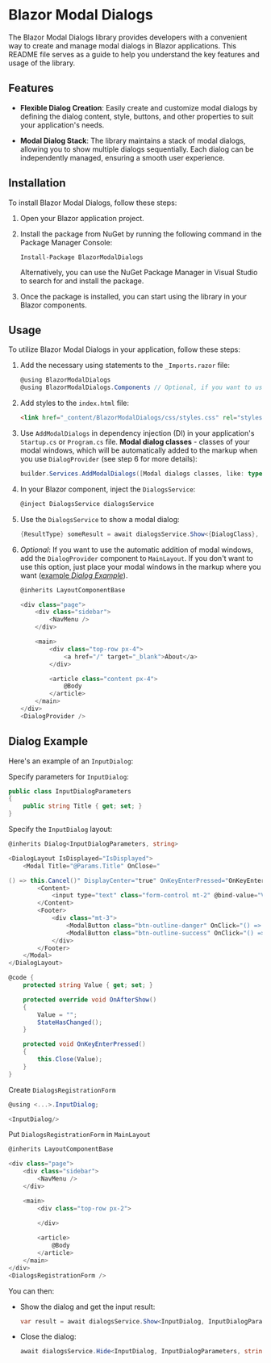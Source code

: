 # Blazor Modal Dialogs

The Blazor Modal Dialogs library provides developers with a convenient way to create and manage modal dialogs in Blazor applications. This README file serves as a guide to help you understand the key features and usage of the library.

## Features

- **Flexible Dialog Creation**: Easily create and customize modal dialogs by defining the dialog content, style, buttons, and other properties to suit your application's needs.

- **Modal Dialog Stack**: The library maintains a stack of modal dialogs, allowing you to show multiple dialogs sequentially. Each dialog can be independently managed, ensuring a smooth user experience.

## Installation

To install Blazor Modal Dialogs, follow these steps:

1. Open your Blazor application project.

2. Install the package from NuGet by running the following command in the Package Manager Console:

   ```
   Install-Package BlazorModalDialogs
   ```

   Alternatively, you can use the NuGet Package Manager in Visual Studio to search for and install the package.

3. Once the package is installed, you can start using the library in your Blazor components.

## Usage

To utilize Blazor Modal Dialogs in your application, follow these steps:

1. Add the necessary using statements to the `_Imports.razor` file:

   ```csharp
   @using BlazorModalDialogs
   @using BlazorModalDialogs.Components // Optional, if you want to use pre-made components
   ```

2. Add styles to the `index.html` file:

   ```html
   <link href="_content/BlazorModalDialogs/css/styles.css" rel="stylesheet" />
   ```

3. Use `AddModalDialogs` in dependency injection (DI) in your application's `Startup.cs` or `Program.cs` file. **Modal dialog classes** - classes of your modal windows, which will be automatically added to the markup when you use `DialogProvider` (see step 6 for more details):

   ```csharp
   builder.Services.AddModalDialogs([Modal dialogs classes, like: typeof(...), typeof(...), ...]);
   ```

4. In your Blazor component, inject the `DialogsService`:

   ```csharp
   @inject DialogsService dialogsService
   ```

5. Use the `DialogsService` to show a modal dialog:

   ```csharp
   {ResultType} someResult = await dialogsService.Show<{DialogClass}, {DialogParamsClass}, {ResultType}>(new {DialogParamsClass} { ... });
   ```

6. *Optional*: If you want to use the automatic addition of modal windows, add the `DialogProvider` component to `MainLayout`. If you don't want to use this option, just place your modal windows in the markup where you want ([example *Dialog Example*](#dialog-example)).

    ```csharp
    @inherits LayoutComponentBase

    <div class="page">
        <div class="sidebar">
            <NavMenu />
        </div>

        <main>
            <div class="top-row px-4">
                <a href="/" target="_blank">About</a>
            </div>

            <article class="content px-4">
                @Body
            </article>
        </main>
    </div>
    <DialogProvider />
    ```

## Dialog Example

Here's an example of an `InputDialog`:

Specify parameters for `InputDialog`:

```csharp
public class InputDialogParameters
{
    public string Title { get; set; }
}
```

Specify the `InputDialog` layout:

```csharp
@inherits Dialog<InputDialogParameters, string>

<DialogLayout IsDisplayed="IsDisplayed">
    <Modal Title="@Params.Title" OnClose="

() => this.Cancel()" DisplayCenter="true" OnKeyEnterPressed="OnKeyEnterPressed">
        <Content>
            <input type="text" class="form-control mt-2" @bind-value="Value" @bind-value:event="oninput" />
        </Content>
        <Footer>
            <div class="mt-3">
                <ModalButton class="btn-outline-danger" OnClick="() => this.Cancel()">Cancel</ModalButton>
                <ModalButton class="btn-outline-success" OnClick="() => this.Close(Value)">Ok</ModalButton>
            </div>
        </Footer>
    </Modal>
</DialogLayout>

@code {
    protected string Value { get; set; }

    protected override void OnAfterShow()
    {
        Value = "";
        StateHasChanged();
    }

    protected void OnKeyEnterPressed()
    {
        this.Close(Value);
    }
}
```

Create `DialogsRegistrationForm`

```csharp
@using <...>.InputDialog;

<InputDialog/>
```

Put `DialogsRegistrationForm` in `MainLayout`

```csharp
@inherits LayoutComponentBase

<div class="page">
	<div class="sidebar">
		<NavMenu />
	</div>

	<main>
		<div class="top-row px-2">
			
		</div>

		<article>
			@Body
		</article>
	</main>
</div>
<DialogsRegistrationForm />
```

You can then:

- Show the dialog and get the input result:

  ```csharp
  var result = await dialogsService.Show<InputDialog, InputDialogParameters, string>(new InputDialogParameters { Title = "Some title" });
  ```

- Close the dialog:

  ```csharp
  await dialogsService.Hide<InputDialog, InputDialogParameters, string>();
  ```